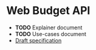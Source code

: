# Web Budget API
- **TODO** Explainer document
- **TODO** Use-cases document
- [Draft specification](https://beverloo.github.io/budget-api/)
